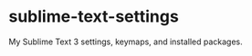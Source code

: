 sublime-text-settings
=====================

My Sublime Text 3 settings, keymaps, and installed packages.
